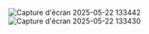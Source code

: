 ![Capture d'écran 2025-05-22 133442](https://github.com/user-attachments/assets/12b5ece3-31f3-43fc-88a5-95044135e5e9)
![Capture d'écran 2025-05-22 133430](https://github.com/user-attachments/assets/cc41aac4-7825-40d3-bbf6-08cae17aa0e4)
